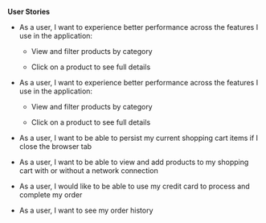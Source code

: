 **User Stories**

* As a user, I want to experience better performance across the features I use in the application:

    * View and filter products by category

    * Click on a product to see full details



* As a user, I want to experience better performance across the features I use in the application:

    * View and filter products by category

    * Click on a product to see full details

* As a user, I want to be able to persist my current shopping cart items if I close the browser tab

* As a user, I want to be able to view and add products to my shopping cart with or without a network connection

* As a user, I would like to be able to use my credit card to process and complete my order

* As a user, I want to see my order history